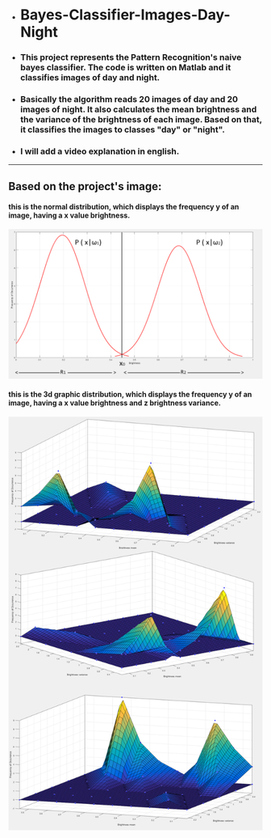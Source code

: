  - # Bayes-Classifier-Images-Day-Night
 - ### This project represents the Pattern Recognition's naive bayes classifier. The code is written on Matlab and it classifies images of day and night.
 - ### Basically the algorithm reads 20 images of day and 20 images of night. It also calculates the mean brightness and the variance of the brightness of each image. Based on that, it classifies the images to classes "day" or "night".
 - ### I will add a video explanation in english.
  
  ________________________________________________________________________________________
  ## Based on the project's image:
#### this is the normal distribution, which displays the frequency y of an image, having a x value brightness.
  
  
  ![Image](https://raw.githubusercontent.com/TasoulasTheofanis/Bayes-Classifier-Images-Day-Night/master/Screenshots%20-%20Matlab/01%20-%20Frequency%20x%20Bright.png)
  
  
  
#### this is the 3d graphic distribution, which displays the frequency y of an image, having a x value brightness and z brightness variance. 
  
  
   ![Image](https://raw.githubusercontent.com/TasoulasTheofanis/Bayes-Classifier-Images-Day-Night/master/Screenshots%20-%20Matlab/04%20-%20Bright%20x%20Variance%20x%20Frequency.png)
